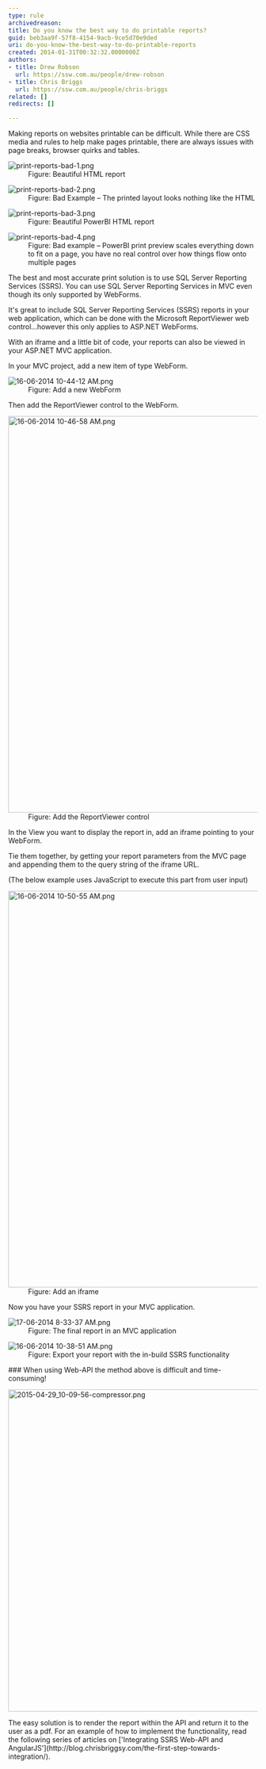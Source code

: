 ```yaml
---
type: rule
archivedreason: 
title: Do you know the best way to do printable reports?
guid: beb3aa9f-57f8-4154-9acb-9ce5d70e9ded
uri: do-you-know-the-best-way-to-do-printable-reports
created: 2014-01-31T00:32:32.0000000Z
authors:
- title: Drew Robson
  url: https://ssw.com.au/people/drew-robson
- title: Chris Briggs
  url: https://ssw.com.au/people/chris-briggs
related: []
redirects: []

---
```


Making reports on websites printable can be difficult. While there are CSS media and rules to help make pages printable, there are always issues with page breaks, browser quirks and tables.  
<dl class="image"><dt><img src="print-reports-bad-1.png" alt="print-reports-bad-1.png"></dt><dd>Figure: Beautiful HTML report <br></dd></dl>
<!--endintro-->
<dl class="badImage"><dt> <img src="print-reports-bad-2.png" alt="print-reports-bad-2.png"> </dt><dd>Figure: Bad Example – The printed layout looks nothing like the HTML</dd></dl><dl class="image"><dt> <img src="print-reports-bad-3.png" alt="print-reports-bad-3.png"> </dt><dd>Figure: Beautiful PowerBI HTML report</dd></dl><dl class="badImage"><dt> <img src="print-reports-bad-4.png" alt="print-reports-bad-4.png"> </dt><dd>Figure: Bad example – PowerBI print preview scales everything down to fit on a page, you have no real control over how things flow onto multiple pages</dd></dl>
The best and most accurate print solution is to use SQL Server Reporting Services (SSRS). You can use SQL Server Reporting Services in MVC even though its only supported by WebForms.

It's great to include  SQL Server Reporting Services (SSRS) reports in your web application, which can be done with the Microsoft ReportViewer web control...however this only applies to ASP.NET WebForms.

With an iframe and a little bit of code, your reports can also be viewed in your ASP.NET MVC application.

In your MVC project, add a new item of type WebForm.
<dl class="image"><dt> <img src="16-06-2014 10-44-12 AM.png" alt="16-06-2014 10-44-12 AM.png"> </dt><dd>Figure: Add a new WebForm</dd></dl>
Then add the ReportViewer control to the WebForm.
<dl class="image"><dt> <img src="16-06-2014 10-46-58 AM.png" alt="16-06-2014 10-46-58 AM.png" style="width:800px;"> </dt><dd>Figure: Add the ReportViewer control</dd></dl>
In the View you want to display the report in, add an iframe pointing to your WebForm.

Tie them together, by getting your report parameters from the MVC page and appending them to the query string of the iframe URL.

(The below example uses JavaScript to execute this part from user input)
<dl class="image"><dt> <img src="16-06-2014 10-50-55 AM.png" alt="16-06-2014 10-50-55 AM.png" style="width:800px;"> </dt><dd>Figure: Add an iframe</dd></dl>
Now you have your SSRS report in your MVC application.
<dl class="image"><dt> <img src="17-06-2014 8-33-37 AM.png" alt="17-06-2014 8-33-37 AM.png"> </dt><dd>Figure: The final report in an MVC application</dd></dl><dl class="image"><dt> <img src="16-06-2014 10-38-51 AM.png" alt="16-06-2014 10-38-51 AM.png"> </dt><dd>Figure: Export your report with the in-build SSRS functionality</dd></dl>
### When using Web-API the method above is difficult and time-consuming!
<dl class="image"><dt> <img src="2015-04-29_10-09-56-compressor.png" alt="2015-04-29_10-09-56-compressor.png" style="width:650px;"> </dt></dl>
The easy solution is to render the report within the API and return it to the user  as a pdf. For an example of how to implement the functionality, read the following series  of articles on ['Integrating SSRS Web-API and AngularJS'](http://blog.chrisbriggsy.com/the-first-step-towards-integration/).
